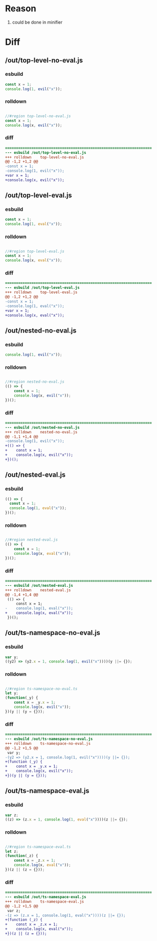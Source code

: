 # Reason
1. could be done in minifier
# Diff
## /out/top-level-no-eval.js
### esbuild
```js
const x = 1;
console.log(1, evil("x"));
```
### rolldown
```js

//#region top-level-no-eval.js
const x = 1;
console.log(x, evil("x"));

```
### diff
```diff
===================================================================
--- esbuild	/out/top-level-no-eval.js
+++ rolldown	top-level-no-eval.js
@@ -1,2 +1,2 @@
-const x = 1;
-console.log(1, evil("x"));
+var x = 1;
+console.log(x, evil("x"));

```
## /out/top-level-eval.js
### esbuild
```js
const x = 1;
console.log(1, eval("x"));
```
### rolldown
```js

//#region top-level-eval.js
const x = 1;
console.log(x, eval("x"));

```
### diff
```diff
===================================================================
--- esbuild	/out/top-level-eval.js
+++ rolldown	top-level-eval.js
@@ -1,2 +1,2 @@
-const x = 1;
-console.log(1, eval("x"));
+var x = 1;
+console.log(x, eval("x"));

```
## /out/nested-no-eval.js
### esbuild
```js
console.log(1, evil("x"));
```
### rolldown
```js

//#region nested-no-eval.js
(() => {
	const x = 1;
	console.log(x, evil("x"));
})();

```
### diff
```diff
===================================================================
--- esbuild	/out/nested-no-eval.js
+++ rolldown	nested-no-eval.js
@@ -1,1 +1,4 @@
-console.log(1, evil("x"));
+(() => {
+    const x = 1;
+    console.log(x, evil("x"));
+})();

```
## /out/nested-eval.js
### esbuild
```js
(() => {
  const x = 1;
  console.log(1, eval("x"));
})();
```
### rolldown
```js

//#region nested-eval.js
(() => {
	const x = 1;
	console.log(x, eval("x"));
})();

```
### diff
```diff
===================================================================
--- esbuild	/out/nested-eval.js
+++ rolldown	nested-eval.js
@@ -1,4 +1,4 @@
 (() => {
     const x = 1;
-    console.log(1, eval("x"));
+    console.log(x, eval("x"));
 })();

```
## /out/ts-namespace-no-eval.js
### esbuild
```js
var y;
((y2) => (y2.x = 1, console.log(1, evil("x"))))(y ||= {});
```
### rolldown
```js

//#region ts-namespace-no-eval.ts
let y;
(function(_y) {
	const x = _y.x = 1;
	console.log(x, evil("x"));
})(y || (y = {}));

```
### diff
```diff
===================================================================
--- esbuild	/out/ts-namespace-no-eval.js
+++ rolldown	ts-namespace-no-eval.js
@@ -1,2 +1,5 @@
 var y;
-(y2 => (y2.x = 1, console.log(1, evil("x"))))(y ||= {});
+(function (_y) {
+    const x = _y.x = 1;
+    console.log(x, evil("x"));
+})(y || (y = {}));

```
## /out/ts-namespace-eval.js
### esbuild
```js
var z;
((z) => (z.x = 1, console.log(1, eval("x"))))(z ||= {});
```
### rolldown
```js

//#region ts-namespace-eval.ts
let z;
(function(_z) {
	const x = _z.x = 1;
	console.log(x, eval("x"));
})(z || (z = {}));

```
### diff
```diff
===================================================================
--- esbuild	/out/ts-namespace-eval.js
+++ rolldown	ts-namespace-eval.js
@@ -1,2 +1,5 @@
 var z;
-(z => (z.x = 1, console.log(1, eval("x"))))(z ||= {});
+(function (_z) {
+    const x = _z.x = 1;
+    console.log(x, eval("x"));
+})(z || (z = {}));

```